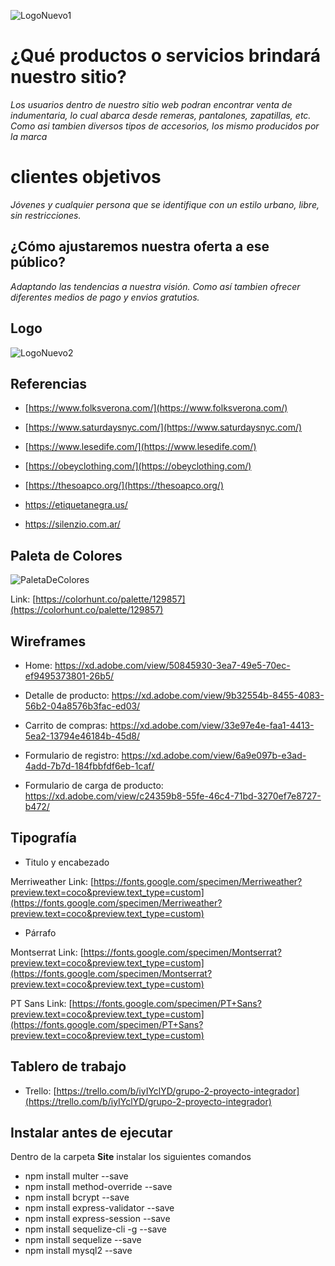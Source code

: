 ![LogoNuevo1](https://user-images.githubusercontent.com/62365372/79080795-5f3b3d80-7cee-11ea-9316-efe68fd54491.png)

# ¿Qué productos o servicios brindará nuestro sitio?

  
*Los usuarios dentro de nuestro sitio web podran encontrar venta de indumentaria, lo cual abarca desde remeras, pantalones, zapatillas, etc. Como asi tambien diversos tipos de accesorios, los mismo producidos por la marca*

  

# **clientes objetivos**

  

*Jóvenes y cualquier persona que se identifique con un estilo urbano, libre, sin restricciones.*

  

## ¿Cómo ajustaremos nuestra oferta a ese público?

  

*Adaptando las tendencias a nuestra visión. Como así tambien ofrecer diferentes medios de pago y envios gratutios.*

  

## Logo

 

![LogoNuevo2](https://user-images.githubusercontent.com/62365372/79080815-86920a80-7cee-11ea-8397-b7a1153e1587.png)
  
## Referencias

  

*  [https://www.folksverona.com/](https://www.folksverona.com/)

*  [https://www.saturdaysnyc.com/](https://www.saturdaysnyc.com/)

*  [https://www.lesedife.com/](https://www.lesedife.com/)

*  [https://obeyclothing.com/](https://obeyclothing.com/)

*  [https://thesoapco.org/](https://thesoapco.org/)

*  https://etiquetanegra.us/

* https://silenzio.com.ar/

  

## Paleta de Colores

![PaletaDeColores](https://user-images.githubusercontent.com/62365372/79080989-b5f54700-7cef-11ea-9956-1b482335c36c.png)

Link: [https://colorhunt.co/palette/129857](https://colorhunt.co/palette/129857)



## Wireframes

* Home:
https://xd.adobe.com/view/50845930-3ea7-49e5-70ec-ef9495373801-26b5/

* Detalle de producto:
https://xd.adobe.com/view/9b32554b-8455-4083-56b2-04a8576b3fac-ed03/

* Carrito de compras:
https://xd.adobe.com/view/33e97e4e-faa1-4413-5ea2-13794e46184b-45d8/

* Formulario de registro:
https://xd.adobe.com/view/6a9e097b-e3ad-4add-7b7d-184fbbfdf6eb-1caf/

* Formulario de carga de producto:
https://xd.adobe.com/view/c24359b8-55fe-46c4-71bd-3270ef7e8727-b472/



## Tipografía

  * Titulo y encabezado
  
  Merriweather
  Link: [https://fonts.google.com/specimen/Merriweather?preview.text=coco&preview.text_type=custom](https://fonts.google.com/specimen/Merriweather?preview.text=coco&preview.text_type=custom)

* Párrafo

Montserrat
Link: [https://fonts.google.com/specimen/Montserrat?preview.text=coco&preview.text_type=custom](https://fonts.google.com/specimen/Montserrat?preview.text=coco&preview.text_type=custom)


PT Sans
Link: [https://fonts.google.com/specimen/PT+Sans?preview.text=coco&preview.text_type=custom](https://fonts.google.com/specimen/PT+Sans?preview.text=coco&preview.text_type=custom)

## Tablero de trabajo 

* Trello: [https://trello.com/b/iyIYclYD/grupo-2-proyecto-integrador](https://trello.com/b/iyIYclYD/grupo-2-proyecto-integrador)

## Instalar antes de ejecutar

Dentro de la carpeta **Site** instalar los siguientes comandos
 
- npm install multer --save
- npm install method-override --save
- npm install bcrypt --save
- npm install express-validator --save
- npm install express-session --save
- npm install sequelize-cli -g --save
- npm install sequelize --save
- npm install mysql2 --save

